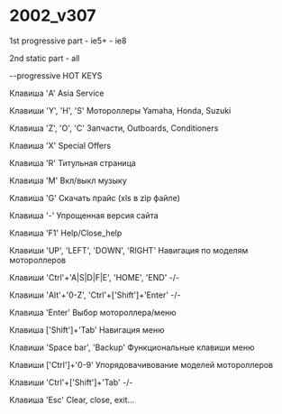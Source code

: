 # 2002_v307

1st progressive part -  ie5+ - ie8

2nd static part      -  all



--progressive
HOT KEYS

Клавиша 'A' Asia Service 

Клавиши 'Y', 'H', 'S' Мотороллеры Yamaha, Honda, Suzuki 

Клавиша 'Z', 'O', 'C' Запчасти, Outboards, Conditioners 

Клавиша 'X' Special Offers 

Клавиша 'R' Титульная страница 

Клавиша 'M' Вкл/выкл музыку 

Клавиша 'G' Скачать прайс (xls в zip файлe) 

Клавиша '-' Упрощенная версия сайта 

Клавиша 'F1' Help/Close_help 

Клавиши 'UP', 'LEFT', 'DOWN', 'RIGHT' Навигация по моделям мотороллеров 

Клавиши 'Ctrl'+'A|S|D|F|E', 'HOME', 'END' -/- 

Клавиши 'Alt'+'0-Z', 'Ctrl'+['Shift']+'Enter' -/- 

Клавиша 'Enter' Выбор мотороллера/меню 

Клавиша ['Shift']+'Tab' Навигация меню 

Клавиши 'Space bar', 'Backup' Функциональные клавиши меню 

Клавиши ['Ctrl']+'0-9' Упорядовачивование моделей мотороллеров 

Клавиши 'Ctrl'+['Shift']+'Tab' -/- 

Клавиша 'Esc' Clear, close, exit... 

